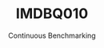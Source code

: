 ---
layout: default
title: IMDBQ010
subtitle: Continuous Benchmarking
selected: IMDB
expanded: Benchmarking
benchmark: /individual_results/IMDBQ010.html
---